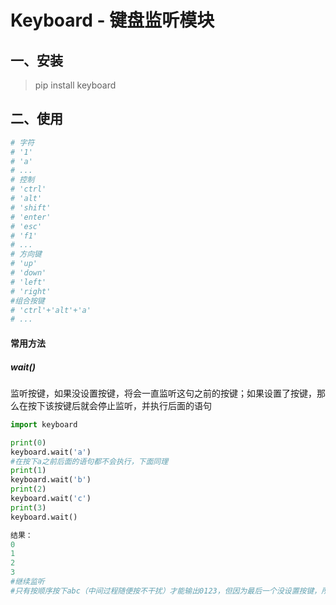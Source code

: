 # Keyboard - 键盘监听模块

## 一、安装

> pip install keyboard

## 二、使用

```python
# 字符
# '1'
# 'a'
# ...
# 控制
# 'ctrl'
# 'alt'
# 'shift'
# 'enter'
# 'esc'
# 'f1'
# ...
# 方向键
# 'up'
# 'down'
# 'left'
# 'right'
#组合按键
# 'ctrl'+'alt'+'a'
# ...
```

#### 常用方法

##### wait()

监听按键，如果没设置按键，将会一直监听这句之前的按键；如果设置了按键，那么在按下该按键后就会停止监听，并执行后面的语句

```python
import keyboard

print(0)
keyboard.wait('a')
#在按下a之前后面的语句都不会执行，下面同理
print(1)
keyboard.wait('b')
print(2)
keyboard.wait('c')
print(3)
keyboard.wait()

结果：
0
1
2
3
#继续监听
#只有按顺序按下abc（中间过程随便按不干扰）才能输出0123，但因为最后一个没设置按键，所以会一直监听下去
```

